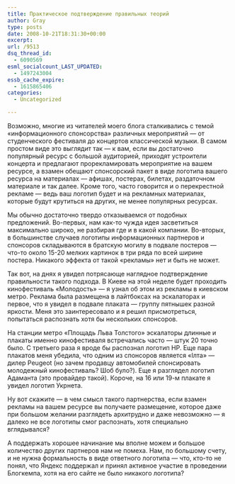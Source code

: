 ```yaml
---
title: Практическое подтверждение правильных теорий
author: Gray
type: posts
date: 2008-10-21T18:31:30+00:00
excerpt:
url: /9513
dsq_thread_id:
  - 6090569
esml_socialcount_LAST_UPDATED:
  - 1497243004
essb_cache_expire:
  - 1615865406
categories:
  - Uncategorized

---
```








Возможно, многие из читателей моего блога сталкивались с темой &#171;информационного спонсорства&#187; различных мероприятий &#8212; от студенческого фестиваля до концертов классической музыки. В самом простом виде это выглядит так &#8212; к вам, если вы достаточно популярный ресурс с большой аудиторией, приходят устроители концерта и предлагают прорекламировать мероприятие на вашем ресурсе, а взамен обещают спонсорский пакет в виде логотипа вашего ресурса на материалах &#8212; афишах, постерах, билетах, раздаточном материале и так далее. Кроме того, часто говорится и о перекрестной рекламе &#8212; ведь ваш логотип будет и на рекламных материалах, которые будут крутиться на других, не менее популярных ресурсах.

Мы обычно достаточно твердо отказываемся от подобных предложений. Во-первых, нам как-то чужда идея засветиться максимально широко, не разбирая где и в какой компании. Во-вторых, в большинстве случаев логотипы информационных партнеров и спонсоров складываются в братскую могилу в подвале постеров &#8212; что-то около 15-20 мелких картинок в три ряда по всей ширине постера. Никакого эффекта от такой &#171;рекламы&#187; нет и быть не может.

Так вот, на днях я увидел потрясающе наглядное подтверждение правильности такого подхода. В Киеве на этой неделе будет проходить кинофестиваль &#171;Молодость&#187; &#8212; я узнал об этом из рекламы в киевском метро. Реклама была размещена в лайтбоксах на эскалаторах и первое, что я увидел в подвале плаката &#8212; группу пятнышек разной яркости. Меня это заинтересовало и я решил присмотреться, попытаться распознать хотя бы нескольких спонсоров.

На станции метро &#171;Площадь Льва Толстого&#187; эскалаторы длинные и плакаты именно кинофестиваля встречались часто &#8212; штук 20 точно было. С третьего раза я вроде бы распознал логотип HP. Еще пара плакатов меня убедила, что одним из спонсоров является &#171;Iлта&#187; &#8212; дилер Peugeot (но зачем продавцу автомобилей спонсировать молодежный кинофестиваль? Шоб було?). Еще я разглядел логотип Адаманта (это провайдер такой). Короче, на 16 или 19-м плакате я увидел логотип Укрнета.

Ну вот скажите &#8212; в чем смысл такого партнерства, если взамен рекламы на вашем ресурсе вы получаете размещение, которое даже при большом желании разглядеть архитрудно и даже невозможно &#8212; я далеко не все логотипы смог распознать, хотя специально вглядывался?

А поддержать хорошее начинание мы вполне можем и большое количество других партнеров нам не помеха. Нам, по большому счету, и не нужна формальность в виде ответного логотипа &#8212; что, кто-то не понял, что Яндекс поддержал и принял активное участие в проведении Блогкемпа, хотя на его сайте не было никакого логотипа?